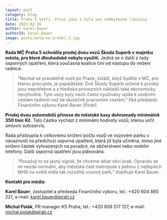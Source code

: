 ```yaml
---
layout: post
category: blog
title: Praha 5 šetří. První jdou z kola ven nadbytečné limuzíny
date: 2023-02-16
author: karel.bauer
authorId: karel.bauer
image: posts/auta-na-prodej-2.jpg
---
```


**Rada MČ Praha 5 schválila prodej dvou vozů Škoda Superb v majetku města, pro které dlouhodobě nebylo využití**. Jedná se o další z řady úsporných opatření, která současná koalice činí od nástupu do vedení radnice.

> “Nechat se pravidelně vozit po Praze, zvlášť, když bydlíte v MČ, pro kterou pracujete, je papalášské. Dvě Škody Superb určené k prodeji jsou nepotřebné a z hlediska provozních nákladů také ekonomicky nevýhodné. Tyto vozy byly navíc často využívány spíše k osobním cestám radních než ke skutečně pracovním cestám,” říká předseda Finančního výboru Karel Bauer (Piráti).

**Prodej dvou automobilů přinese do městské kasy dohromady minimálně 350 tisíc Kč**. Tato částka vychází z minimální hodnoty vozů, kterou určil smluvní autoservis.

Rada přistoupila k celkovému snížení počtu vozů ve vozovém parku v návaznosti na předchozí úsporná opatření, která již byla učiněna, mimo jiné snížení částek vyhrazených na poradce, na občerstvení nebo mobilní telefony. Další úsporná opatření jsou plánována.

> “Považuji to za jasný signál, že chceme dělat věci jinak. Opravdu se mi nezdá normální, aby městská část metropole s jednou z nejlepších MHD na světě měla tak rozsáhlý vozový park,” doplňuje Karel Bauer.

**Kontakt pro média**: 

**Karel Bauer**, zastupitel a předseda Finančního výboru, tel.: +420 604 865 221, e-mail: karel.bauer@pirati.cz 

**Michal Polák**, PR manager KS Praha, tel.: +420 608 517 127, e-mail: michal.polak@pirati.cz 



